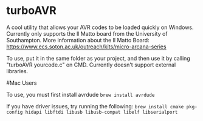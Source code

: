 # turboAVR
A cool utility that allows your AVR codes to be loaded quickly on Windows. Currently only supports the Il Matto board from the University of Southampton. 
More information about the Il Matto Board: https://www.ecs.soton.ac.uk/outreach/kits/micro-arcana-series 

To use, put it in the same folder as your project, and then use it by calling "turboAVR yourcode.c" on CMD. Currently doesn't support external libraries. 

#Mac Users

To use, you must first install avrdude
```brew install avrdude```

If you have driver issues, try running the following:
```brew install cmake pkg-config hidapi libftdi libusb libusb-compat libelf libserialport```
